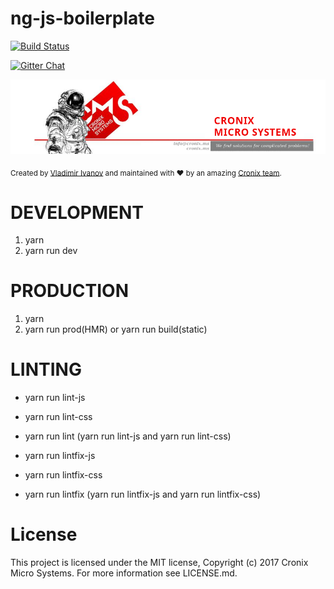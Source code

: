 # ng-js-boilerplate

<a href="https://travis-ci.org/CronixMicroSystems/ng-js-boilerplate">
    <img src="https://travis-ci.org/CronixMicroSystems/ng-js-boilerplate.svg?branch=master" alt="Build Status" />
</a>

[![Gitter Chat](https://badges.gitter.im/owner/repo.png)](https://gitter.im/CronixMicroSystems/Lobby)

![alt text](./cronix.png)

<div>
  <sub>Created by <a href="https://github.com/Kokatsuna">Vladimir Ivanov</a> and maintained with ❤️ by an amazing <a href="https://github.com/CronixMicroSystems">Cronix team</a>.</sub>
</div>

# DEVELOPMENT

1. yarn
2. yarn run dev

# PRODUCTION

1. yarn
2. yarn run prod(HMR)  or  yarn run build(static)

# LINTING

* yarn run lint-js
* yarn run lint-css
* yarn run lint (yarn run lint-js and yarn run lint-css)

* yarn run lintfix-js
* yarn run lintfix-css
* yarn run lintfix (yarn run lintfix-js and yarn run lintfix-css)

# License

This project is licensed under the MIT license, Copyright (c) 2017 Cronix Micro Systems. For more information see LICENSE.md.

